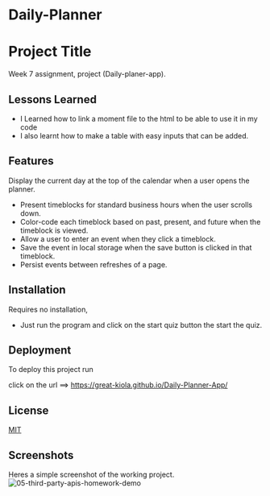 # Daily-Planner

# Project Title

Week 7 assignment, project (Daily-planer-app).


## Lessons Learned

- I Learned how to link a moment file to the html to be able to use it in my code
- I also learnt how to make a table with easy inputs that can be added.

## Features

Display the current day at the top of the calendar when a user opens the planner.

- Present timeblocks for standard business hours when the user scrolls down.
- Color-code each timeblock based on past, present, and future when the timeblock is viewed.
- Allow a user to enter an event when they click a timeblock.
- Save the event in local storage when the save button is clicked in that timeblock.
- Persist events between refreshes of a page.
## Installation

Requires no installation,
- Just run the program and click on the start quiz button the start the quiz.

## Deployment

To deploy this project run

click on the url ==> https://great-kiola.github.io/Daily-Planner-App/

## License

[MIT](https://choosealicense.com/licenses/mit/)


## Screenshots

Heres a simple screenshot of the working project.
![05-third-party-apis-homework-demo](https://user-images.githubusercontent.com/117322790/214203549-d6ba7169-0219-4a21-8584-857d024ff4c1.gif)
